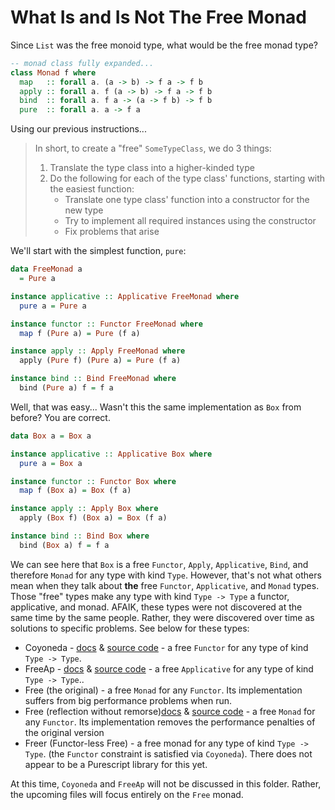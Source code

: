 # What Is and Is Not The Free Monad

Since `List` was the free monoid type, what would be the free monad type?
```purescript
-- monad class fully expanded...
class Monad f where
  map   :: forall a. (a -> b) -> f a -> f b
  apply :: forall a. f (a -> b) -> f a -> f b
  bind  :: forall a. f a -> (a -> f b) -> f b
  pure  :: forall a. a -> f a
```
Using our previous instructions...
> In short, to create a "free" `SomeTypeClass`, we do 3 things:
> 1. Translate the type class into a higher-kinded type
> 2. Do the following for each of the type class' functions, starting with the easiest function:
>     - Translate one type class' function into a constructor for the new type
>     - Try to implement all required instances using the constructor
>     - Fix problems that arise

We'll start with the simplest function, `pure`:
```purescript
data FreeMonad a
  = Pure a

instance applicative :: Applicative FreeMonad where
  pure a = Pure a

instance functor :: Functor FreeMonad where
  map f (Pure a) = Pure (f a)

instance apply :: Apply FreeMonad where
  apply (Pure f) (Pure a) = Pure (f a)

instance bind :: Bind FreeMonad where
  bind (Pure a) f = f a
```
Well, that was easy... Wasn't this the same implementation as `Box` from before? You are correct.
```purescript
data Box a = Box a

instance applicative :: Applicative Box where
  pure a = Box a

instance functor :: Functor Box where
  map f (Box a) = Box (f a)

instance apply :: Apply Box where
  apply (Box f) (Box a) = Box (f a)

instance bind :: Bind Box where
  bind (Box a) f = f a
```
We can see here that `Box` is a free `Functor`, `Apply`, `Applicative`, `Bind`, and therefore `Monad` for any type with kind `Type`. However, that's not what others mean when they talk about **the** free `Functor`, `Applicative`, and `Monad` types. Those "free" types make any type with kind `Type -> Type` a functor, applicative, and monad. AFAIK, these types were not discovered at the same time by the same people. Rather, they were discovered over time as solutions to specific problems. See below for these types:
- Coyoneda - [docs](https://pursuit.purescript.org/packages/purescript-free/5.1.0/docs/Data.Coyoneda#t:Coyoneda) & [source code](https://github.com/purescript/purescript-free/blob/v5.1.0/src/Data/Coyoneda.purs#L32) - a free `Functor` for any type of kind `Type -> Type`.
- FreeAp - [docs](https://pursuit.purescript.org/packages/purescript-freeap/5.0.1/docs/Control.Applicative.Free) & [source code](https://github.com/ethul/purescript-freeap/blob/v5.0.1/src/Control/Applicative/Free.purs#L22-L25) - a free `Applicative` for any type of kind `Type -> Type`..
- Free (the original) - a free `Monad` for any `Functor`. Its implementation suffers from big performance problems when run.
- Free (reflection without remorse)[docs](https://pursuit.purescript.org/packages/purescript-free/5.1.0/docs/Control.Monad.Free#t:Free) & [source code](https://github.com/purescript/purescript-free/blob/v5.1.0/src/Control/Monad/Free.purs#L37-L37) - a free `Monad` for any `Functor`. Its implementation removes the performance penalties of the original version
- Freer (Functor-less Free) - a free monad for any type of kind `Type -> Type`. (the `Functor` constraint is satisfied via `Coyoneda`). There does not appear to be a Purescript library for this yet.

At this time, `Coyoneda` and `FreeAp` will not be discussed in this folder. Rather, the upcoming files will focus entirely on the `Free` monad.
